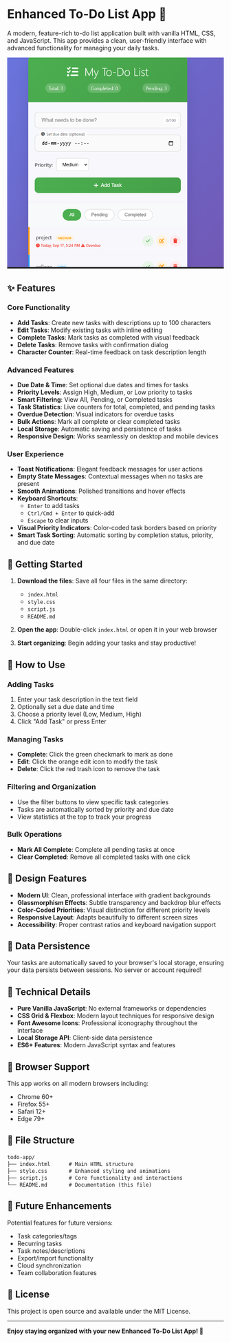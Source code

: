 # Enhanced To-Do List App 📝

A modern, feature-rich to-do list application built with vanilla HTML, CSS, and JavaScript. This app provides a clean, user-friendly interface with advanced functionality for managing your daily tasks.

![Screenshot of Enhanced To-Do List App](https://github.com/Pawar-Sudharshan/SCT_TrackCode_TaskNumber/blob/main/SCT_WD_4/asserts/screenshot.png)


## ✨ Features

### Core Functionality
- **Add Tasks**: Create new tasks with descriptions up to 100 characters
- **Edit Tasks**: Modify existing tasks with inline editing
- **Complete Tasks**: Mark tasks as completed with visual feedback
- **Delete Tasks**: Remove tasks with confirmation dialog
- **Character Counter**: Real-time feedback on task description length

### Advanced Features
- **Due Date & Time**: Set optional due dates and times for tasks
- **Priority Levels**: Assign High, Medium, or Low priority to tasks
- **Smart Filtering**: View All, Pending, or Completed tasks
- **Task Statistics**: Live counters for total, completed, and pending tasks
- **Overdue Detection**: Visual indicators for overdue tasks
- **Bulk Actions**: Mark all complete or clear completed tasks
- **Local Storage**: Automatic saving and persistence of tasks
- **Responsive Design**: Works seamlessly on desktop and mobile devices

### User Experience
- **Toast Notifications**: Elegant feedback messages for user actions
- **Empty State Messages**: Contextual messages when no tasks are present
- **Smooth Animations**: Polished transitions and hover effects
- **Keyboard Shortcuts**: 
  - `Enter` to add tasks
  - `Ctrl/Cmd + Enter` to quick-add
  - `Escape` to clear inputs
- **Visual Priority Indicators**: Color-coded task borders based on priority
- **Smart Task Sorting**: Automatic sorting by completion status, priority, and due date

## 🚀 Getting Started

1. **Download the files**: Save all four files in the same directory:
   - `index.html`
   - `style.css` 
   - `script.js`
   - `README.md`

2. **Open the app**: Double-click `index.html` or open it in your web browser

3. **Start organizing**: Begin adding your tasks and stay productive!

## 📱 How to Use

### Adding Tasks
1. Enter your task description in the text field
2. Optionally set a due date and time
3. Choose a priority level (Low, Medium, High)
4. Click "Add Task" or press Enter

### Managing Tasks
- **Complete**: Click the green checkmark to mark as done
- **Edit**: Click the orange edit icon to modify the task
- **Delete**: Click the red trash icon to remove the task

### Filtering and Organization
- Use the filter buttons to view specific task categories
- Tasks are automatically sorted by priority and due date
- View statistics at the top to track your progress

### Bulk Operations
- **Mark All Complete**: Complete all pending tasks at once
- **Clear Completed**: Remove all completed tasks with one click

## 🎨 Design Features

- **Modern UI**: Clean, professional interface with gradient backgrounds
- **Glassmorphism Effects**: Subtle transparency and backdrop blur effects
- **Color-Coded Priorities**: Visual distinction for different priority levels
- **Responsive Layout**: Adapts beautifully to different screen sizes
- **Accessibility**: Proper contrast ratios and keyboard navigation support

## 💾 Data Persistence

Your tasks are automatically saved to your browser's local storage, ensuring your data persists between sessions. No server or account required!

## 🔧 Technical Details

- **Pure Vanilla JavaScript**: No external frameworks or dependencies
- **CSS Grid & Flexbox**: Modern layout techniques for responsive design
- **Font Awesome Icons**: Professional iconography throughout the interface
- **Local Storage API**: Client-side data persistence
- **ES6+ Features**: Modern JavaScript syntax and features

## 🌟 Browser Support

This app works on all modern browsers including:
- Chrome 60+
- Firefox 55+
- Safari 12+
- Edge 79+

## 📄 File Structure

```
todo-app/
├── index.html      # Main HTML structure
├── style.css       # Enhanced styling and animations
├── script.js       # Core functionality and interactions
└── README.md       # Documentation (this file)
```

## 🚀 Future Enhancements

Potential features for future versions:
- Task categories/tags
- Recurring tasks
- Task notes/descriptions
- Export/import functionality
- Cloud synchronization
- Team collaboration features

## 📝 License

This project is open source and available under the MIT License.

---

**Enjoy staying organized with your new Enhanced To-Do List App! 🎉**
